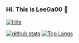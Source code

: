 
### Hi. This is LeeGa00 👋

[![Hits](https://hits.seeyoufarm.com/api/count/incr/badge.svg?url=https%3A%2F%2Fgithub.com%2FLeeGa00)](https://hits.seeyoufarm.com)
<!--
**LeeGa00/LeeGa00** is a ✨ _special_ ✨ repository because its `README.md` (this file) appears on your GitHub profile.

Here are some ideas to get you started:

- 🔭 I’m currently working on ...
- 🌱 I’m currently learning ...
- 👯 I’m looking to collaborate on ...
- 🤔 I’m looking for help with ...
- 💬 Ask me about ...
- 📫 How to reach me: ...
- 😄 Pronouns: ...
- ⚡ Fun fact: ...
-->

[![github stats](https://github-readme-stats.vercel.app/api?username=LeeGa00&show_icons=true&hide_border=true)](https://github.com/LeeGa00)
[![Top Langs](https://github-readme-stats.vercel.app/api/top-langs/?username=LeeGa00&layout=compact)](https://github.com/LeeGa00)
